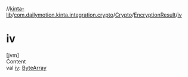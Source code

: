 //[kinta-lib](../../../../index.md)/[com.dailymotion.kinta.integration.crypto](../../index.md)/[Crypto](../index.md)/[EncryptionResult](index.md)/[iv](iv.md)



# iv  
[jvm]  
Content  
val [iv](iv.md): [ByteArray](https://kotlinlang.org/api/latest/jvm/stdlib/kotlin/-byte-array/index.html)  



